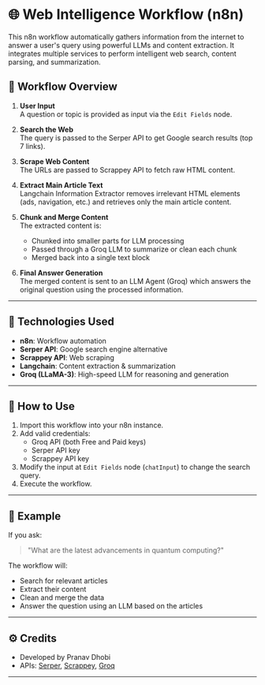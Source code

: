 # 🌐 Web Intelligence Workflow (n8n)

This n8n workflow automatically gathers information from the internet to answer a user's query using powerful LLMs and content extraction. It integrates multiple services to perform intelligent web search, content parsing, and summarization.

## 🧠 Workflow Overview

1. **User Input**  
   A question or topic is provided as input via the `Edit Fields` node.

2. **Search the Web**  
   The query is passed to the Serper API to get Google search results (top 7 links).

3. **Scrape Web Content**  
   The URLs are passed to Scrappey API to fetch raw HTML content.

4. **Extract Main Article Text**  
   Langchain Information Extractor removes irrelevant HTML elements (ads, navigation, etc.) and retrieves only the main article content.

5. **Chunk and Merge Content**  
   The extracted content is:
   - Chunked into smaller parts for LLM processing
   - Passed through a Groq LLM to summarize or clean each chunk
   - Merged back into a single text block

6. **Final Answer Generation**  
   The merged content is sent to an LLM Agent (Groq) which answers the original question using the processed information.

---

## 🧩 Technologies Used

- **n8n**: Workflow automation
- **Serper API**: Google search engine alternative
- **Scrappey API**: Web scraping
- **Langchain**: Content extraction & summarization
- **Groq (LLaMA-3)**: High-speed LLM for reasoning and generation

---

## 🚀 How to Use

1. Import this workflow into your n8n instance.
2. Add valid credentials:
   - Groq API (both Free and Paid keys)
   - Serper API key
   - Scrappey API key
3. Modify the input at `Edit Fields` node (`chatInput`) to change the search query.
4. Execute the workflow.

---

## 📝 Example

If you ask:
> "What are the latest advancements in quantum computing?"

The workflow will:
- Search for relevant articles
- Extract their content
- Clean and merge the data
- Answer the question using an LLM based on the articles

---

## ⚙️ Credits

- Developed by Pranav Dhobi
- APIs: [Serper](https://serper.dev), [Scrappey](https://publisher.scrappey.com), [Groq](https://console.groq.com/)


---

